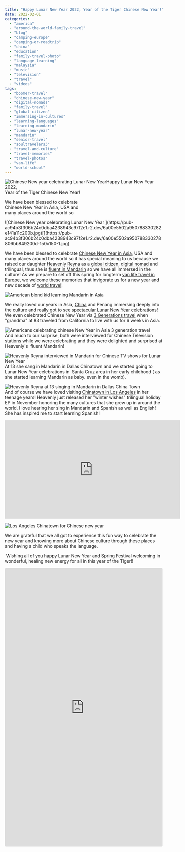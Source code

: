 ```yaml
---
title: "Happy Lunar New Year 2022, Year of the Tiger Chinese New Year!"
date: 2022-02-01
categories: 
  - "america"
  - "around-the-world-family-travel"
  - "blog"
  - "camping-europe"
  - "camping-or-roadtrip"
  - "china"
  - "education"
  - "family-travel-photo"
  - "language-learning"
  - "malaysia"
  - "music"
  - "television"
  - "travel"
  - "videos"
tags: 
  - "boomer-travel"
  - "chinese-new-year"
  - "digital-nomads"
  - "family-travel"
  - "global-citizen"
  - "immersing-in-cultures"
  - "learning-languages"
  - "learning-mandarin"
  - "lunar-new-year"
  - "mandarin"
  - "senior-travel"
  - "soultravelers3"
  - "travel-and-culture"
  - "travel-memories"
  - "travel-photos"
  - "van-life"
  - "world-school"
---
```


![Chinese New year celebrating Lunar New Year ](https://pub-ac94b3f306b24c0dba4238943c97f2e1.r2.dev/6a00e5502a950788330278806908d5200d.jpg)Happy Lunar New Year 2022,  
Year of the Tiger Chinese New Year!  
  
We have been blessed to celebrate  
Chinese New Year in Asia, USA and  
many places around the world so

<!--more--> ![Chinese New year celebrating Lunar New Year ](https://pub-ac94b3f306b24c0dba4238943c97f2e1.r2.dev/6a00e5502a950788330282e141a11c200b.jpg)[](https://pub-ac94b3f306b24c0dba4238943c97f2e1.r2.dev/6a00e5502a950788330278806bb849200d-150x150-1.jpg)

We have been blessed to celebrate [Chinese New Year in Asia](https://pub-ac94b3f306b24c0dba4238943c97f2e1.r2.dev/2011/02/20-stunning-photos-chinese-new-year-georgetown-penang.html), USA and many places around the world so it has special meaning to us because we raised our daughter [Heavenly Reyna](https://www.heavenlyreyna.com) as a [global citizen](https://frugaltraveler.blogs.nytimes.com/2009/11/11/qa-with-jeanne-dee-the-nomadic-family-traveler/?mtrref=undefined&gwh=6B8973A9992D2EE29F7408B5D0C75922&gwt=pay&assetType=PAYWALL "NYT interviews soultravelers 3 global nomad pioneers"), [digital nomad](https://pub-ac94b3f306b24c0dba4238943c97f2e1.r2.dev/2009/04/how-to-travel-the-world-as-a-digital-nomad-family.html) and trilingual, thus she is [fluent in Mandarin](https://pub-ac94b3f306b24c0dba4238943c97f2e1.r2.dev/2013/06/fluent-mandarin.html) so we have all immersed in the culture! As we prepare to set off this spring for longterm [van life travel in Europe](https://pub-ac94b3f306b24c0dba4238943c97f2e1.r2.dev/2022/01/americans-van-life-in-europe-2022.html#more), we welcome these memories that invigorate us for a new year and new decade of [world travel](https://pub-ac94b3f306b24c0dba4238943c97f2e1.r2.dev/2010/03/long-term-family-travel-homeschool-roadschool-world-school-digitalnomad-lifestyle-design-virtual-.html)!   
  
![American blond kid learning Mandarin in Asia ](https://pub-ac94b3f306b24c0dba4238943c97f2e1.r2.dev/6a00e5502a9507883302942f96c238200c.jpg)  
  
We really loved our years in Asia, [China](https://pub-ac94b3f306b24c0dba4238943c97f2e1.r2.dev/china/) and Penang immersing deeply into the culture and really got to see [spectacular Lunar New Year celebrations](https://www.youtube.com/watch?v=fwbU_OGfSQg)! We even celebrated Chinese New Year via [3 Generations travel](https://pub-ac94b3f306b24c0dba4238943c97f2e1.r2.dev/2011/01/traveling-with-grandma-3-generation-travel.html) when "grandma" at 83 traveled from California to live with us for 6 weeks in Asia.   
  
[](https://pub-ac94b3f306b24c0dba4238943c97f2e1.r2.dev/6a00e5502a9507883302942f9a8c46200c-300x203-1.jpg)![Americans celebrating chinese New Year in Asia 3 generation travel ](https://pub-ac94b3f306b24c0dba4238943c97f2e1.r2.dev/6a00e5502a950788330282e141a22b200b.jpg)  
And much to our surprise, both were interviewed for Chinese Television stations while we were celebrating and they were delighted and surprised at Heavenly's  fluent Mandarin!   
  
![Heavenly Reyna interviewed in Mandarin for Chinese TV shows for Lunar New Year](https://pub-ac94b3f306b24c0dba4238943c97f2e1.r2.dev/6a00e5502a950788330282e141a24f200b.jpg)  
At 13 she sang in Mandarin in Dallas Chinatown and we started going to Lunar New Year celebrations in  Santa Cruz area in her early childhood ( as she started learning Mandarin as baby. even in the womb).   
  
![Heavenly Reyna at 13 singing in Mandarin in Dallas China Town](https://pub-ac94b3f306b24c0dba4238943c97f2e1.r2.dev/6a00e5502a9507883302942f96c358200c.png)  
And of course we have loved visiting [Chinatown in Los Angeles](https://pub-ac94b3f306b24c0dba4238943c97f2e1.r2.dev/2019/02/exploring-china-town-los-angeles-chinese-new-year-.html) in her teenage years! Heavenly just released her "winter wishes" trilingual holiday EP in November honoring the many cultures that she grew up in around the world. I love hearing her sing in Mandarin and Spanish as well as English! She has inspired me to start learning Spanish!  
  

<iframe allow="accelerometer; autoplay; clipboard-write; encrypted-media; gyroscope; picture-in-picture" allowfullscreen frameborder="0" height="315" src="https://www.youtube.com/embed/75mpfqGrO_c?start=417" title="YouTube video player" width="560"></iframe>

  
  
![Los Angeles Chinatown for Chinese new year ](https://pub-ac94b3f306b24c0dba4238943c97f2e1.r2.dev/6a00e5502a950788330282e141a367200b.jpg)  
  
We are grateful that we all got to experience this fun way to celebrate the new year and knowing more about Chinese culture through these places and having a child who speaks the language.  
  
 Wishing all of you happy Lunar New Year and Spring Festival welcoming in wonderful, healing new energy for all in this year of the Tiger!!  
  

<iframe allowfullscreen="true" allowtransparency="true" class="instagram-media instagram-media-rendered" data-instgrm-payload-id="instagram-media-payload-1" frameborder="0" height="889" id="instagram-embed-1" scrolling="no" src="https://www.instagram.com/p/B7tljiWBxd1/embed/captioned/?cr=1&v=14&wp=1080&rd=https%3A%2F%2Fwww.typepad.com&rp=%2Fsite%2Fblogs%2F6a00e5502a9507883300e5502a95098833%2Fpost%2F6a00e5502a9507883302942f96c01d200c%2Fedit%3Fsaved%3De#%7B%22ci%22%3A1%2C%22os%22%3A10454%7D" style="max-width: 540px; width: calc(100% - 2px); background-color: white; border-top-left-radius: 3px; border-top-right-radius: 3px; border-bottom-right-radius: 3px; border-bottom-left-radius: 3px; border: 1px solid #dbdbdb; box-shadow: none; display: block; margin: 0px 0px 12px; min-width: 326px; padding: 0px;"></iframe>

<script src="//www.instagram.com/embed.js"></script>
